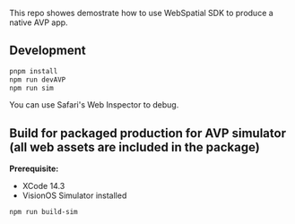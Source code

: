This repo showes demostrate how to use WebSpatial SDK to produce a native AVP app.

## Development

```bash
pnpm install
npm run devAVP
npm run sim
```

You can use Safari's Web Inspector to debug.

## Build for packaged production for AVP simulator (all web assets are included in the package)

**Prerequisite:**

- XCode 14.3
- VisionOS Simulator installed

```
npm run build-sim
```
